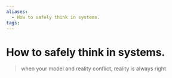 ```yaml
---
aliases:
  - How to safely think in systems.
tags: 
---
```


# How to safely think in systems.

> when your model and reality conflict, reality is always right

